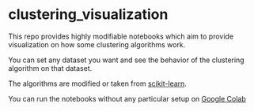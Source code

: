 # clustering_visualization
This repo provides highly modifiable notebooks which aim to provide visualization on how some clustering algorithms work.

You can set any dataset you want and see the behavior of the clustering algorithm on that dataset.

The algorithms are modified or taken from [scikit-learn](https://scikit-learn.org/stable/).

You can run the notebooks without any particular setup on [Google Colab](https://colab.research.google.com/)
